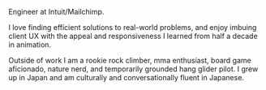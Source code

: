 Engineer at Intuit/Mailchimp.

I love finding efficient solutions to real-world problems, and enjoy imbuing client UX with the appeal and responsiveness I learned from half a decade in animation. 

Outside of work I am a rookie rock climber, mma enthusiast, board game aficionado, nature nerd, and temporarily grounded hang glider pilot. I grew up in Japan and am culturally and conversationally fluent in Japanese.

<!---
rgdonovan/rgdonovan is a ✨ special ✨ repository because its `README.md` (this file) appears on your GitHub profile.
You can click the Preview link to take a look at your changes.
--->
